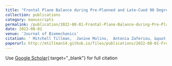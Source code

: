 ```yaml
---
title: "Frontal Plane Balance during Pre-Planned and Late-Cued 90 Degree Turns While Walking"
collection: publications
category: manuscripts
permalink: /publication/2022-08-01-Frontal-Plane-Balance-during-Pre-Planned-and-Late-Cued-90-Degree-Turns-While-Walking
date: 2022-08-01
venue: 'Journal of Biomechanics'
citation: ' Mitchell Tillman,  Janine Molino,  Antonia Zaferiou, &quot;Frontal Plane Balance during Pre-Planned and Late-Cued 90 Degree Turns While Walking.&quot; Journal of Biomechanics, 2022.'
paperurl: http://mtillman14.github.io/files/publications/2022-08-01-Frontal-Plane-Balance-during-Pre-Planned-and-Late-Cued-90-Degree-Turns-While-Walking.pdf
---
```

Use [Google Scholar](https://scholar.google.com/scholar?q=Frontal+Plane+Balance+during+Pre+Planned+and+Late+Cued+90+Degree+Turns+While+Walking){:target="_blank"} for full citation
